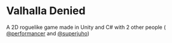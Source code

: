 # Valhalla Denied

A 2D roguelike game made in Unity and C# with 2 other people ( [@performancer](https://github.com/performancer) and [@superjuho](https://github.com/superjuho))

